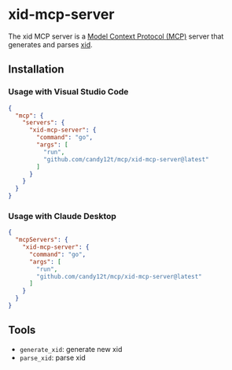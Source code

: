# xid-mcp-server

The xid MCP server is a [Model Context Protocol (MCP)](https://modelcontextprotocol.io/introduction) server that generates and parses [xid](https://github.com/rs/xid).

## Installation

### Usage with Visual Studio Code

```json
{
  "mcp": {
    "servers": {
      "xid-mcp-server": {
        "command": "go",
        "args": [
          "run",
          "github.com/candy12t/mcp/xid-mcp-server@latest"
        ]
      }
    }
  }
}
```

### Usage with Claude Desktop

```json
{
  "mcpServers": {
    "xid-mcp-server": {
      "command": "go",
      "args": [
        "run",
        "github.com/candy12t/mcp/xid-mcp-server@latest"
      ]
    }
  }
}
```

## Tools

- `generate_xid`: generate new xid
- `parse_xid`: parse xid
